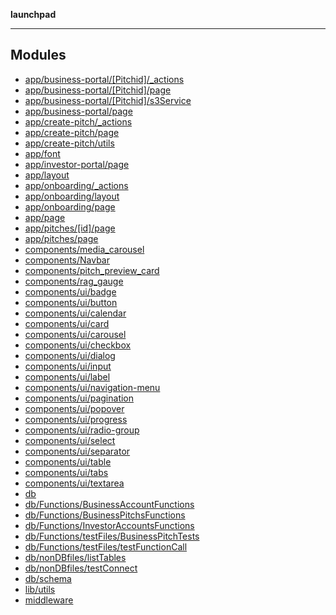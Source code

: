 **launchpad**

***

## Modules

- [app/business-portal/\[Pitchid\]/\_actions](app.business-portal.[Pitchid]._actions.md)
- [app/business-portal/\[Pitchid\]/page](app.business-portal.[Pitchid].page.md)
- [app/business-portal/\[Pitchid\]/s3Service](app.business-portal.[Pitchid].s3Service.md)
- [app/business-portal/page](app.business-portal.page.md)
- [app/create-pitch/\_actions](app.create-pitch._actions.md)
- [app/create-pitch/page](app.create-pitch.page.md)
- [app/create-pitch/utils](app.create-pitch.utils.md)
- [app/font](app.font.md)
- [app/investor-portal/page](app.investor-portal.page.md)
- [app/layout](app.layout.md)
- [app/onboarding/\_actions](app.onboarding._actions.md)
- [app/onboarding/layout](app.onboarding.layout.md)
- [app/onboarding/page](app.onboarding.page.md)
- [app/page](app.page.md)
- [app/pitches/\[id\]/page](app.pitches.[id].page.md)
- [app/pitches/page](app.pitches.page.md)
- [components/media\_carousel](components.media_carousel.md)
- [components/Navbar](components.Navbar.md)
- [components/pitch\_preview\_card](components.pitch_preview_card.md)
- [components/rag\_gauge](components.rag_gauge.md)
- [components/ui/badge](components.ui.badge.md)
- [components/ui/button](components.ui.button.md)
- [components/ui/calendar](components.ui.calendar.md)
- [components/ui/card](components.ui.card.md)
- [components/ui/carousel](components.ui.carousel.md)
- [components/ui/checkbox](components.ui.checkbox.md)
- [components/ui/dialog](components.ui.dialog.md)
- [components/ui/input](components.ui.input.md)
- [components/ui/label](components.ui.label.md)
- [components/ui/navigation-menu](components.ui.navigation-menu.md)
- [components/ui/pagination](components.ui.pagination.md)
- [components/ui/popover](components.ui.popover.md)
- [components/ui/progress](components.ui.progress.md)
- [components/ui/radio-group](components.ui.radio-group.md)
- [components/ui/select](components.ui.select.md)
- [components/ui/separator](components.ui.separator.md)
- [components/ui/table](components.ui.table.md)
- [components/ui/tabs](components.ui.tabs.md)
- [components/ui/textarea](components.ui.textarea.md)
- [db](db.md)
- [db/Functions/BusinessAccountFunctions](db.Functions.BusinessAccountFunctions.md)
- [db/Functions/BusinessPitchsFunctions](db.Functions.BusinessPitchsFunctions.md)
- [db/Functions/InvestorAccountsFunctions](db.Functions.InvestorAccountsFunctions.md)
- [db/Functions/testFiles/BusinessPitchTests](db.Functions.testFiles.BusinessPitchTests.md)
- [db/Functions/testFiles/testFunctionCall](db.Functions.testFiles.testFunctionCall.md)
- [db/nonDBfiles/listTables](db.nonDBfiles.listTables.md)
- [db/nonDBfiles/testConnect](db.nonDBfiles.testConnect.md)
- [db/schema](db.schema.md)
- [lib/utils](lib.utils.md)
- [middleware](middleware.md)
